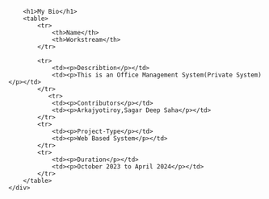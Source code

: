         <h1>My Bio</h1>
        <table>
            <tr>
                <th>Name</th>
                <th>Workstream</th>
            </tr>
         
            <tr>
                <td><p>Describtion</p></td>
                <td><p>This is an Office Management System(Private System)</p></td>
            </tr>
               <tr>
                <td><p>Contributors</p></td>
                <td><p>Arkajyotiroy,Sagar Deep Saha</p></td>
            </tr>
            <tr>
                <td><p>Project-Type</p></td>
                <td><p>Web Based System</p></td>
            </tr>
            <tr>
                <td><p>Duration</p></td>
                <td><p>October 2023 to April 2024</p></td>
            </tr>
        </table>
    </div>
